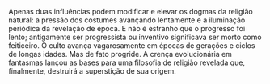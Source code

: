 ﻿Apenas duas influências podem modificar e elevar os dogmas da religião natural: a pressão dos costumes avançando lentamente e a iluminação periódica da revelação de época. E não é estranho que o progresso foi lento; antigamente ser progressista ou inventivo significava ser morto como feiticeiro. O culto avança vagarosamente em épocas de gerações e ciclos de longas idades. Mas de fato progride. A crença evolucionária em fantasmas lançou as bases para uma filosofia de religião revelada que, finalmente, destruirá a superstição de sua origem.